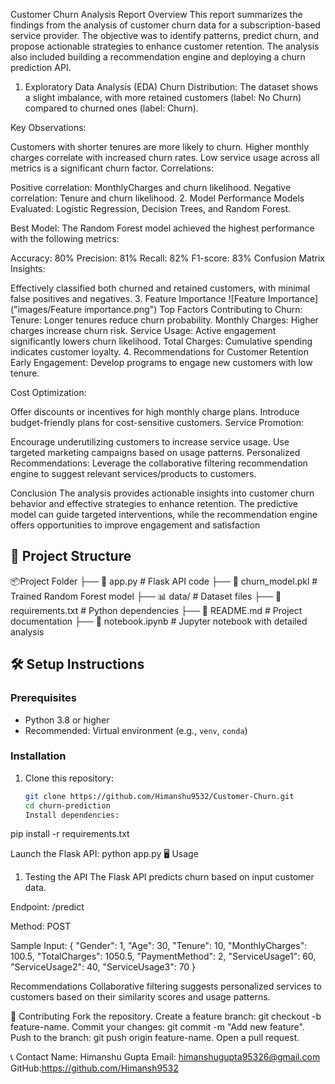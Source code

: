 
Customer Churn Analysis Report
Overview
This report summarizes the findings from the analysis of customer churn data for a subscription-based service provider. The objective was to identify patterns, predict churn, and propose actionable strategies to enhance customer retention. The analysis also included building a recommendation engine and deploying a churn prediction API.

1. Exploratory Data Analysis (EDA)
Churn Distribution:
The dataset shows a slight imbalance, with more retained customers (label: No Churn) compared to churned ones (label: Churn).

Key Observations:

Customers with shorter tenures are more likely to churn.
Higher monthly charges correlate with increased churn rates.
Low service usage across all metrics is a significant churn factor.
Correlations:

Positive correlation: MonthlyCharges and churn likelihood.
Negative correlation: Tenure and churn likelihood.
2. Model Performance
Models Evaluated:
Logistic Regression, Decision Trees, and Random Forest.

Best Model:
The Random Forest model achieved the highest performance with the following metrics:

Accuracy: 80%
Precision: 81%
Recall: 82%
F1-score: 83%
Confusion Matrix Insights:

Effectively classified both churned and retained customers, with minimal false positives and negatives.
3. Feature Importance
![Feature Importance]("images/Feature importance.png")
Top Factors Contributing to Churn:
Tenure: Longer tenures reduce churn probability.
Monthly Charges: Higher charges increase churn risk.
Service Usage: Active engagement significantly lowers churn likelihood.
Total Charges: Cumulative spending indicates customer loyalty.
4. Recommendations for Customer Retention
Early Engagement:
Develop programs to engage new customers with low tenure.

Cost Optimization:

Offer discounts or incentives for high monthly charge plans.
Introduce budget-friendly plans for cost-sensitive customers.
Service Promotion:

Encourage underutilizing customers to increase service usage.
Use targeted marketing campaigns based on usage patterns.
Personalized Recommendations:
Leverage the collaborative filtering recommendation engine to suggest relevant services/products to customers.

Conclusion
The analysis provides actionable insights into customer churn behavior and effective strategies to enhance retention. The predictive model can guide targeted interventions, while the recommendation engine offers opportunities to improve engagement and satisfaction


## 📂 Project Structure

📦Project Folder 
├── 📄 app.py # Flask API code 
├── 📄 churn_model.pkl # Trained Random Forest model
├── 📊 data/ # Dataset files 
├── 📄 requirements.txt # Python dependencies 
├── 📄 README.md # Project documentation 
├── 📄 notebook.ipynb # Jupyter notebook with detailed analysis


## 🛠️ Setup Instructions

### Prerequisites
- Python 3.8 or higher
- Recommended: Virtual environment (e.g., `venv`, `conda`)


### Installation
1. Clone this repository:
   ```bash
   git clone https://github.com/Himanshu9532/Customer-Churn.git
   cd churn-prediction
   Install dependencies:
pip install -r requirements.txt

Launch the Flask API:
python app.py
🖥️ Usage
1. Testing the API
The Flask API predicts churn based on input customer data.

Endpoint: /predict

Method: POST




Sample Input:
{
    "Gender": 1,
    "Age": 30,
    "Tenure": 10,
    "MonthlyCharges": 100.5,
    "TotalCharges": 1050.5,
    "PaymentMethod": 2,
    "ServiceUsage1": 60,
    "ServiceUsage2": 40,
    "ServiceUsage3": 70
}


Recommendations
Collaborative filtering suggests personalized services to customers based on their similarity scores and usage patterns.


🤝 Contributing
Fork the repository.
Create a feature branch: git checkout -b feature-name.
Commit your changes: git commit -m "Add new feature".
Push to the branch: git push origin feature-name.
Open a pull request.

📞 Contact
Name: Himanshu Gupta
Email: himanshugupta95326@gmail.com
GitHub:https://github.com/Himansh9532


